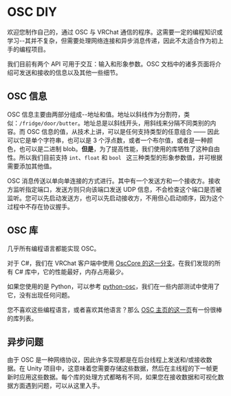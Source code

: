 # OSC DIY

欢迎您制作自己的，通过 OSC 与 VRChat 通信的程序。这需要一定的编程知识或学习--其并不复杂，但需要处理网络连接和异步消息传递，因此不太适合作为初上手的编程项目。

我们目前有两个 API 可用于交互：输入和形象参数。OSC 文档中的诸多页面将介绍可发送和接收的信息以及其他一些细节。

## OSC 信息

OSC 信息主要由两部分组成--地址和值。地址以斜线作为分割符，类似：`/fridge/door/butter`。地址总是以斜线开头，用斜线来分隔不同类别的内容。而 OSC 信息的值，从技术上讲，可以是任何支持类型的任意组合 —— 因此可以它是单个字符串，也可以是 3 个浮点数，或者一个布尔值，或者是一种颜色，也可以是二进制 blob。**但是**，为了提高性能，我们使用的库牺牲了这种自由性。所以我们目前支持 `int`、`float` 和 `bool ` 这三种类型的形象参数值，并可根据需要添加其他值。

OSC 消息传送以单向单连接的方式进行。其中有一个发送方和一个接收方。接收方监听指定端口，发送方则只向该端口发送 UDP 信息，不会检查这个端口是否被监听。您可以先启动发送方，也可以先启动接收方，不用但心启动顺序，因为这个过程中不存在协议握手。

## OSC 库

几乎所有编程语言都能实现 OSC。

对于 C#，我们在 VRChat 客户端中使用 [OscCore 的这一分支](https://github.com/vrchat/osccore/tree/all-in-one)。在我们发现的所有 C# 库中，它的性能最好，内存占用最少。

如果您使用的是 Python，可以参考 [python-osc](https://github.com/attwad/python-osc)，我们在一些内部测试中使用了它，没有出现任何问题。

您不喜欢这些编程语言，或者喜欢其他语言？那么 [OSC 主页的这一页](https://cnmat.org/OpenSoundControl/)有一份很棒的库列表。

## 异步问题

由于 OSC 是一种网络协议，因此许多实现都是在后台线程上发送和/或接收数据。在 Unity 项目中，这意味着您需要存储这些数据，然后在主线程的下一帧更新时应用这些数据。每个库的处理方式都略有不同，如果您在接收数据和可视化数据方面遇到问题，可以从这里入手。

